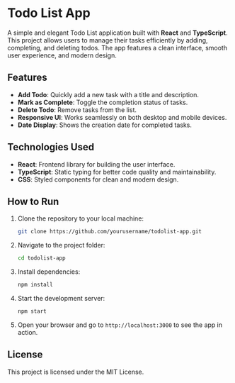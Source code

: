 # Todo List App

A simple and elegant Todo List application built with **React** and **TypeScript**. This project allows users to manage their tasks efficiently by adding, completing, and deleting todos. The app features a clean interface, smooth user experience, and modern design.

## Features

- **Add Todo**: Quickly add a new task with a title and description.
- **Mark as Complete**: Toggle the completion status of tasks.
- **Delete Todo**: Remove tasks from the list.
- **Responsive UI**: Works seamlessly on both desktop and mobile devices.
- **Date Display**: Shows the creation date for completed tasks.

## Technologies Used

- **React**: Frontend library for building the user interface.
- **TypeScript**: Static typing for better code quality and maintainability.
- **CSS**: Styled components for clean and modern design.

## How to Run

1. Clone the repository to your local machine:
    ```bash
    git clone https://github.com/yourusername/todolist-app.git
    ```

2. Navigate to the project folder:
    ```bash
    cd todolist-app
    ```

3. Install dependencies:
    ```bash
    npm install
    ```

4. Start the development server:
    ```bash
    npm start
    ```

5. Open your browser and go to `http://localhost:3000` to see the app in action.

## License

This project is licensed under the MIT License.
